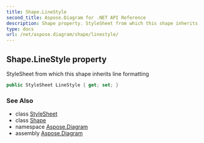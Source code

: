 ```yaml
---
title: Shape.LineStyle
second_title: Aspose.Diagram for .NET API Reference
description: Shape property. StyleSheet from which this shape inherits line formatting
type: docs
url: /net/aspose.diagram/shape/linestyle/
---
```

## Shape.LineStyle property

StyleSheet from which this shape inherits line formatting

```csharp
public StyleSheet LineStyle { get; set; }
```

### See Also

* class [StyleSheet](../../stylesheet/)
* class [Shape](../)
* namespace [Aspose.Diagram](../../shape/)
* assembly [Aspose.Diagram](../../../)


